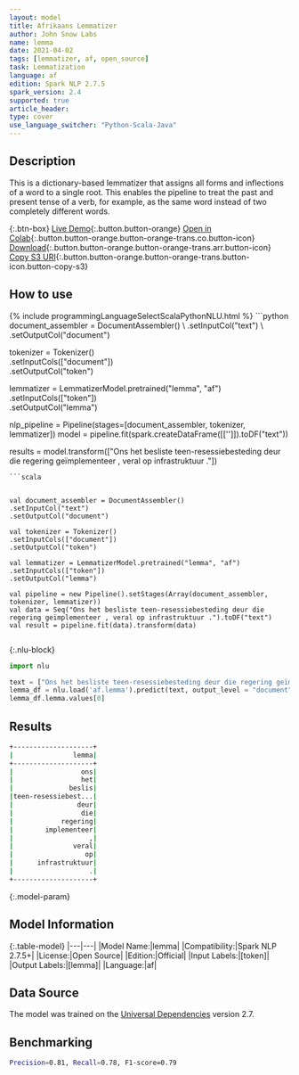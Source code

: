 ```yaml
---
layout: model
title: Afrikaans Lemmatizer
author: John Snow Labs
name: lemma
date: 2021-04-02
tags: [lemmatizer, af, open_source]
task: Lemmatization
language: af
edition: Spark NLP 2.7.5
spark_version: 2.4
supported: true
article_header:
type: cover
use_language_switcher: "Python-Scala-Java"
---
```


## Description

This is a dictionary-based lemmatizer that assigns all forms and inflections of a word to a single root. This enables the pipeline to treat the past and present tense of a verb, for example, as the same word instead of two completely different words.

{:.btn-box}
[Live Demo](https://demo.johnsnowlabs.com/public/TEXT_PREPROCESSING/){:.button.button-orange}
[Open in Colab](https://colab.research.google.com/github/JohnSnowLabs/spark-nlp-workshop/blob/master/tutorials/streamlit_notebooks/TEXT_PREPROCESSING.ipynb){:.button.button-orange.button-orange-trans.co.button-icon}
[Download](https://s3.amazonaws.com/auxdata.johnsnowlabs.com/public/models/lemma_af_2.7.5_2.4_1617374543805.zip){:.button.button-orange.button-orange-trans.arr.button-icon}
[Copy S3 URI](s3://auxdata.johnsnowlabs.com/public/models/lemma_af_2.7.5_2.4_1617374543805.zip){:.button.button-orange.button-orange-trans.button-icon.button-copy-s3}

## How to use



<div class="tabs-box" markdown="1">
{% include programmingLanguageSelectScalaPythonNLU.html %}
```python
document_assembler = DocumentAssembler() \
.setInputCol("text") \
.setOutputCol("document")

tokenizer = Tokenizer()\
.setInputCols(["document"]) \
.setOutputCol("token")

lemmatizer = LemmatizerModel.pretrained("lemma", "af") \
.setInputCols(["token"]) \
.setOutputCol("lemma")

nlp_pipeline = Pipeline(stages=[document_assembler, tokenizer, lemmatizer])
model = pipeline.fit(spark.createDataFrame([['']]).toDF("text"))

results = model.transform(["Ons het besliste teen-resessiebesteding deur die regering geïmplementeer , veral op infrastruktuur ."])
```
```scala


val document_assembler = DocumentAssembler()
.setInputCol("text")
.setOutputCol("document")

val tokenizer = Tokenizer()
.setInputCols(["document"])
.setOutputCol("token")

val lemmatizer = LemmatizerModel.pretrained("lemma", "af")
.setInputCols(["token"])
.setOutputCol("lemma")

val pipeline = new Pipeline().setStages(Array(document_assembler, tokenizer, lemmatizer))
val data = Seq("Ons het besliste teen-resessiebesteding deur die regering geïmplementeer , veral op infrastruktuur .").toDF("text")
val result = pipeline.fit(data).transform(data)


```

{:.nlu-block}
```python
import nlu

text = ["Ons het besliste teen-resessiebesteding deur die regering geïmplementeer , veral op infrastruktuur ."]
lemma_df = nlu.load('af.lemma').predict(text, output_level = "document")
lemma_df.lemma.values[0]
```
</div>

## Results

```bash
+--------------------+
|               lemma|
+--------------------+
|                 ons|
|                 het|
|              beslis|
|teen-resessiebest...|
|                deur|
|                 die|
|            regering|
|        implementeer|
|                   ,|
|               veral|
|                  op|
|      infrastruktuur|
|                   .|
+--------------------+
```

{:.model-param}
## Model Information

{:.table-model}
|---|---|
|Model Name:|lemma|
|Compatibility:|Spark NLP 2.7.5+|
|License:|Open Source|
|Edition:|Official|
|Input Labels:|[token]|
|Output Labels:|[lemma]|
|Language:|af|

## Data Source

The model was trained on the [Universal Dependencies](https://www.universaldependencies.org) version 2.7.

## Benchmarking

```bash
Precision=0.81, Recall=0.78, F1-score=0.79
```